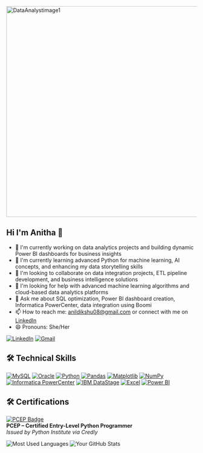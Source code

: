 <img width="1024" height="559" alt="DataAnalystimage1" src="https://github.com/user-attachments/assets/e748425d-e3e2-47eb-9340-ae1270c87e59" />
 
   ##                       **Hi I'm Anitha** 👋 

- 🔭 I'm currently working on data analytics projects and building dynamic Power BI dashboards for business insights
- 🌱 I'm currently learning advanced Python for machine learning, AI concepts, and enhancing my data storytelling skills
- 👯 I'm looking to collaborate on data integration projects, ETL pipeline development, and business intelligence solutions
- 🤔 I'm looking for help with advanced machine learning algorithms and cloud-based data analytics platforms
- 💬 Ask me about SQL optimization, Power BI dashboard creation, Informatica PowerCenter, data integration using Boomi
- 📫 How to reach me: anildikshu08@gmail.com or connect with me on [LinkedIn](https://www.linkedin.com/in/anithaarasu)
- 😄 Pronouns: She/Her

[![LinkedIn](https://img.shields.io/badge/-LinkedIn-0A66C2?style=flat&logo=linkedin&logoColor=white)](https://www.linkedin.com/in/anithaarasu)
[![Gmail](https://img.shields.io/badge/-Gmail-EA4335?style=flat&logo=gmail&logoColor=white)](mailto:anildikshu08@gmail.com)



## 🛠️ Technical Skills

[![MySQL](https://img.shields.io/badge/-MySQL-4479A1?style=flat&logo=mysql&logoColor=white)](https://www.mysql.com/)
[![Oracle](https://img.shields.io/badge/-Oracle-F80000?style=flat&logo=oracle&logoColor=white)](https://www.oracle.com/)
[![Python](https://img.shields.io/badge/-Python-3776AB?style=flat&logo=python&logoColor=white)](https://www.python.org/)
[![Pandas](https://img.shields.io/badge/-Pandas-150458?style=flat&logo=pandas&logoColor=white)](https://pandas.pydata.org/)
[![Matplotlib](https://img.shields.io/badge/-Matplotlib-000000?style=flat&logo=matplotlib&logoColor=white)](https://matplotlib.org/)
[![NumPy](https://img.shields.io/badge/-NumPy-013243?style=flat&logo=numpy&logoColor=white)](https://numpy.org/)
[![Informatica PowerCenter](https://img.shields.io/badge/-Informatica%20PowerCenter-007ACC?style=flat&logoColor=white)](https://www.informatica.com/products/data-integration/powercenter.html)
[![IBM DataStage](https://img.shields.io/badge/-IBM%20DataStage-006699?style=flat&logo=ibm&logoColor=white)](https://www.ibm.com/products/datastage)
[![Excel](https://img.shields.io/badge/-Excel-217346?style=flat&logo=microsoftexcel&logoColor=white)](https://www.microsoft.com/en-us/microsoft-365/excel)
[![Power BI](https://img.shields.io/badge/-Power%20BI-F2C811?style=flat&logo=powerbi&logoColor=black)](https://powerbi.microsoft.com/)

## 🛠️ Certifications
[![PCEP Badge](https://images.credly.com/size/200x200/images/9d690b60-bd53-4b40-b9dc-1f77f6e91f52/image.png)](https://www.credly.com/badges/8cc1a41a-1de5-4143-94ec-06bead124b9b/public_url)  
**PCEP – Certified Entry-Level Python Programmer**  
*Issued by Python Institute via Credly*  

![Most Used Languages](https://github-readme-stats.vercel.app/api/top-langs/?username=AnithaTArasu&theme=default&bg_color=ffffff&title_color=0366d6&text_color=24292e)
                               ![Your GitHub Stats](https://github-readme-stats.vercel.app/api?username=AnithaTArasu&show_icons=true&theme=default)

 
<!--
**AnithaTArasu/AnithaTArasu** is a ✨ _special_ ✨ repository because its `README.md` (this file) appears on your GitHub profile.

Here are some ideas to get you started:

- 🔭 I'm currently working on data analytics projects and building dynamic Power BI dashboards for business insights
- 🌱 I'm currently learning advanced Python for machine learning, AI concepts, and enhancing my data storytelling skills
- 👯 I'm looking to collaborate on data integration projects, ETL pipeline development, and business intelligence solutions
- 🤔 I'm looking for help with advanced machine learning algorithms and cloud-based data analytics platforms
- 💬 Ask me about SQL optimization, Power BI dashboard creation, Informatica PowerCenter, data integration using Boomi, or ETL best practices
- 📫 How to reach me: anildikshu08@gmail.com or connect with me on [LinkedIn](https://www.linkedin.com/in/anithaarasu)
- 😄 Pronouns: She/Her
- ⚡ Fun fact: I've helped reduce data processing times by up to 30% through ETL optimizations and have mentored teams to achieve 40% improvement in performance!

## 🛠️ Technical Skills

**Data Analysis & Visualization:** Power BI, Excel (Advanced), SQL, Python
**ETL/EAI Tools:** Informatica PowerCenter, IBM DataStage, Boomi Atomsphere
**Databases:** MySQL, MS SQL Server, Oracle, Teradata
**Programming:** Python, PL/SQL, Unix Shell Scripting
**Tools:** TOAD, SQL Developer, Jupyter Notebook, PyCharm, Jenkins, GitHub

## 📊 Recent Projects

- [E-commerce Data Analysis Capstone](https://github.com/AnithaTArasu/data-analyst-capstone-E-commerce_p4.git) - Comprehensive data analytics project using Excel, SQL, Power BI, and Python

---
*Passionate about transforming raw data into actionable business insights that support strategic decision-making* 📈
